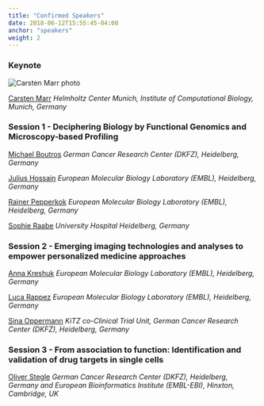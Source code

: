```yaml
---
title: "Confirmed Speakers"
date: 2018-06-12T15:55:45-04:00
anchor: "speakers"
weight: 2
---
```


### Keynote

![Carsten Marr photo](https://www.helmholtz-muenchen.de/typo3temp/_processed_/2/3/csm_Marr_2017_ae058e7ad7.jpg)

[Carsten Marr](https://www.helmholtz-muenchen.de/icb/institute/staff/staff/ma/2485/Dr.-Marr/index.html)
*Helmholtz Center Munich, Institute of Computational Biology, Munich, Germany*

### Session 1 - Deciphering Biology by Functional Genomics and Microscopy-based Profiling
[Michael Boutros](https://www.dkfz.de/en/signaling/index.php)
*German Cancer Research Center (DKFZ), Heidelberg, Germany*

[Julius Hossain](https://www.embl.de/research/units/cbb/ellenberg/members/index.php?s_personId=CP-60014993)
*European Molecular Biology Laboratory (EMBL), Heidelberg, Germany*

[Rainer Pepperkok](https://www.embl.de/research/units/cbb/pepperkok/index.html)
*European Molecular Biology Laboratory (EMBL), Heidelberg, Germany*

[Sophie Raabe](https://www.klinikum.uni-heidelberg.de/Systems-Medicine-of-Cancer-Drugs.142190.0.html)
*University Hospital Heidelberg, Germany*

### Session 2 - Emerging imaging technologies and analyses to empower personalized medicine approaches

[Anna Kreshuk](https://www.embl.de/research/units/cbb/kreshuk/index.html)
*European Molecular Biology Laboratory (EMBL), Heidelberg, Germany*

[Luca Rappez](https://www.embl.de/research/units/scb/alexandrov/members/index.php?s_personId=CP-60021681) 
*European Molecular Biology Laboratory (EMBL), Heidelberg, Germany*

[Sina Oppermann](https://www.dkfz.de/en/PaedOnko/2010_Research_Oehme.html)
*KiTZ co-Clinical Trial Unit, German Cancer Research Center (DKFZ), Heidelberg, Germany*

### Session 3 - From association to function: Identification and validation of drug targets in single cells

[Oliver Stegle](https://www.embl.de/research/units/genome_biology/stegle/index.html) 
*German Cancer Research Center (DKFZ), Heidelberg, Germany and European Bioinformatics Institute (EMBL-EBI), Hinxton, Cambridge, UK*
